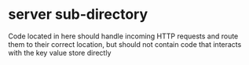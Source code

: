 # server sub-directory

Code located in here should handle incoming HTTP requests and route them to their correct location, but should not contain code that interacts with the key value store directly
